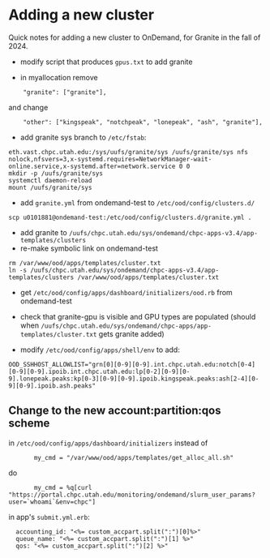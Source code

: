 # Adding a new cluster

Quick notes for adding a new cluster to OnDemand, for Granite in the fall of 2024.

- modify script that produces `gpus.txt` to add granite

- in myallocation remove
```
    "granite": ["granite"],
```
and change
```
    "other": ["kingspeak", "notchpeak", "lonepeak", "ash", "granite"],
```

- add granite sys branch to `/etc/fstab`:
```
eth.vast.chpc.utah.edu:/sys/uufs/granite/sys /uufs/granite/sys nfs nolock,nfsvers=3,x-systemd.requires=NetworkManager-wait-online.service,x-systemd.after=network.service 0 0
mkdir -p /uufs/granite/sys
systemctl daemon-reload
mount /uufs/granite/sys
```
- add `granite.yml` from ondemand-test to `/etc/ood/config/clusters.d/`
```
scp u0101881@ondemand-test:/etc/ood/config/clusters.d/granite.yml .
```

- add granite to `/uufs/chpc.utah.edu/sys/ondemand/chpc-apps-v3.4/app-templates/clusters`
- re-make symbolic link on ondemand-test 
```
rm /var/www/ood/apps/templates/cluster.txt
ln -s /uufs/chpc.utah.edu/sys/ondemand/chpc-apps-v3.4/app-templates/clusters /var/www/ood/apps/templates/cluster.txt
```

- get `/etc/ood/config/apps/dashboard/initializers/ood.rb` from ondemand-test

- check that granite-gpu is visible and GPU types are populated (should when `/uufs/chpc.utah.edu/sys/ondemand/chpc-apps/app-templates/cluster.txt` gets granite added)

- modify `/etc/ood/config/apps/shell/env` to add:
```
OOD_SSHHOST_ALLOWLIST="grn[0][0-9][0-9].int.chpc.utah.edu:notch[0-4][0-9][0-9].ipoib.int.chpc.utah.edu:lp[0-2][0-9][0-9].lonepeak.peaks:kp[0-3][0-9][0-9].ipoib.kingspeak.peaks:ash[2-4][0-9][0-9].ipoib.ash.peaks"
```

## Change to the new account:partition:qos scheme

in `/etc/ood/config/apps/dashboard/initializers` instead of
```
       my_cmd = "/var/www/ood/apps/templates/get_alloc_all.sh"
```
do
```
       my_cmd = %q[curl "https://portal.chpc.utah.edu/monitoring/ondemand/slurm_user_params?user=`whoami`&env=chpc"]
```

in app's `submit.yml.erb`:
```
  accounting_id: "<%= custom_accpart.split(":")[0]%>"
  queue_name: "<%= custom_accpart.split(":")[1] %>"
  qos: "<%= custom_accpart.split(":")[2] %>"
```

